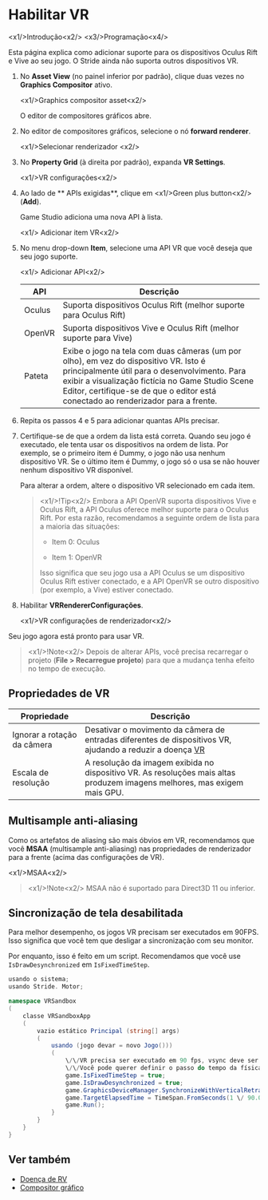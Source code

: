 # Habilitar VR

<x1\/>Introdução<x2\/>
<x3\/>Programação<x4\/>

Esta página explica como adicionar suporte para os dispositivos Oculus Rift e Vive ao seu jogo. O Stride ainda não suporta outros dispositivos VR.

1. No **Asset View** (no painel inferior por padrão), clique duas vezes no **Graphics Compositor** ativo.

   <x1\/>Graphics compositor asset<x2\/>

   O editor de compositores gráficos abre.

2. No editor de compositores gráficos, selecione o nó **forward renderer**.

   <x1\/>Selecionar renderizador <x2\/>

3. No **Property Grid** (à direita por padrão), expanda **VR Settings**.

   <x1\/>VR configurações<x2\/>

4. Ao lado de ** APIs exigidas**, clique em <x1\/>Green plus button<x2\/> (**Add**).

   Game Studio adiciona uma nova API à lista.

   <x1\/> Adicionar item VR<x2\/>

5. No menu drop-down **Item**, selecione uma API VR que você deseja que seu jogo suporte.

   <x1\/> Adicionar API<x2\/>

   | API | Descrição |
   |--------| --------
   | Oculus | Suporta dispositivos Oculus Rift (melhor suporte para Oculus Rift) |
   | OpenVR | Suporta dispositivos Vive e Oculus Rift (melhor suporte para Vive) |
   | Pateta | Exibe o jogo na tela com duas câmeras (um por olho), em vez do dispositivo VR. Isto é principalmente útil para o desenvolvimento. Para exibir a visualização fictícia no Game Studio Scene Editor, certifique-se de que o editor está conectado ao renderizador para a frente. |

6. Repita os passos 4 e 5 para adicionar quantas APIs precisar.

7. Certifique-se de que a ordem da lista está correta. Quando seu jogo é executado, ele tenta usar os dispositivos na ordem de lista. Por exemplo, se o primeiro item é Dummy, o jogo não usa nenhum dispositivo VR. Se o último item é Dummy, o jogo só o usa se não houver nenhum dispositivo VR disponível.

   Para alterar a ordem, altere o dispositivo VR selecionado em cada item.

   > <x1\/>!Tip<x2\/>
   > Embora a API OpenVR suporta dispositivos Vive e Oculus Rift, a API Oculus oferece melhor suporte para o Oculus Rift. Por esta razão, recomendamos a seguinte ordem de lista para a maioria das situações:
   >
   > * Item 0: Oculus
   >
   > * Item 1: OpenVR
   >
   > Isso significa que seu jogo usa a API Oculus se um dispositivo Oculus Rift estiver conectado, e a API OpenVR se outro dispositivo (por exemplo, a Vive) estiver conectado.

8. Habilitar **VRRendererConfigurações**.

   <x1\/>VR configurações de renderizador<x2\/>

Seu jogo agora está pronto para usar VR.

> <x1\/>!Note<x2\/>
> Depois de alterar APIs, você precisa recarregar o projeto (**File > Recarregue projeto**) para que a mudança tenha efeito no tempo de execução.

## Propriedades de VR

| Propriedade | Descrição |
|-------------------------|--------
| Ignorar a rotação da câmera | Desativar o movimento da câmera de entradas diferentes de dispositivos VR, ajudando a reduzir a doença [VR](vr-sickness.md) |
| Escala de resolução | A resolução da imagem exibida no dispositivo VR. As resoluções mais altas produzem imagens melhores, mas exigem mais GPU. |

## Multisample anti-aliasing

Como os artefatos de aliasing são mais óbvios em VR, recomendamos que você **MSAA** (multisample anti-aliasing) nas propriedades de renderizador para a frente (acima das configurações de VR).

<x1\/>MSAA<x2\/>

> <x1\/>!Note<x2\/>
> MSAA não é suportado para Direct3D 11 ou inferior.

## Sincronização de tela desabilitada

Para melhor desempenho, os jogos VR precisam ser executados em 90FPS. Isso significa que você tem que desligar a sincronização com seu monitor.

Por enquanto, isso é feito em um script. Recomendamos que você use `IsDrawDesynchronized` em `IsFixedTimeStep`.

```cs
usando o sistema;
usando Stride. Motor;

namespace VRSandbox
(
    classe VRSandboxApp
    (
        vazio estático Principal (string[] args)
        (
            usando (jogo devar = novo Jogo()))
            (
                \/\/VR precisa ser executado em 90 fps, vsync deve ser desativado, o sorteio não deve ser sincronizado
                \/\/Você pode querer definir o passo do tempo da física para 90 fps, bem se você usar o controlador de caracteres com movimentos não regulares, mas, por favor, evite isso! usar rígidas Kinematic quando possível.
                game.IsFixedTimeStep = true;
                game.IsDrawDesynchronized = true;
                game.GraphicsDeviceManager.SynchronizeWithVerticalRetrace = false;
                game.TargetElapsedTime = TimeSpan.FromSeconds(1 \/ 90.0f);
                game.Run();
            }
        }
    }
}
```

## Ver também

* [Doença de RV](vr-sickness.md)
* [Compositor gráfico](../graphics/graphics-compositor/index.md)